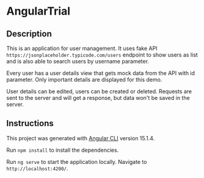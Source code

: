 # AngularTrial

## Description

This is an application for user management. It uses fake API  `https://jsonplaceholder.typicode.com/users` endpoint to show users as list and is also able to search users by username parameter.

Every user has a user details view that gets mock data from the API with id parameter. Only important details are displayed for this demo. 

User details can be edited, users can be created or deleted.
Requests are sent to the server and will get a response, but data won't be saved in the server.

## Instructions

This project was generated with [Angular CLI](https://github.com/angular/angular-cli) version 15.1.4.

Run `npm install` to install the dependencies.

Run `ng serve` to start the application locally. Navigate to `http://localhost:4200/`.

